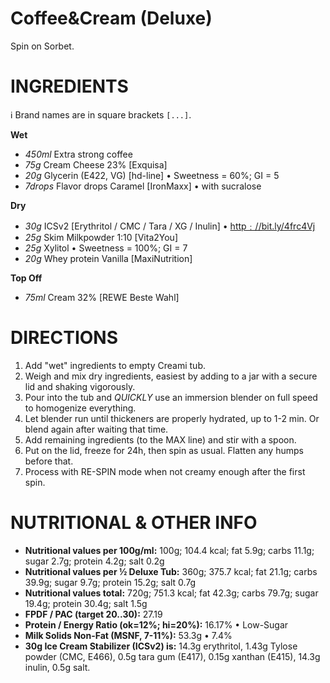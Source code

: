 # Coffee&Cream (Deluxe)

Spin on Sorbet.

# INGREDIENTS

ℹ️ Brand names are in square brackets `[...]`.

**Wet**

  - _450ml_ Extra strong coffee
  - _75g_ Cream Cheese 23% [Exquisa]
  - _20g_ Glycerin (E422, VG) [hd-line] • Sweetness = 60%; GI = 5
  - _7drops_ Flavor drops Caramel [IronMaxx] • with sucralose

**Dry**

  - _30g_ ICSv2 [Erythritol / CMC / Tara / XG / Inulin] • [http﹕//bit.ly/4frc4Vj](https://github.com/jhermann/ice-creamery/tree/main/recipes/Ice%20Cream%20Stabilizer%20%28ICS%29)
  - _25g_ Skim Milkpowder 1:10 [Vita2You]
  - _25g_ Xylitol • Sweetness = 100%; GI = 7
  - _20g_ Whey protein Vanilla [MaxiNutrition]

**Top Off**

  - _75ml_ Cream 32% [REWE Beste Wahl]

# DIRECTIONS

 1. Add "wet" ingredients to empty Creami tub.
 1. Weigh and mix dry ingredients, easiest by adding to a jar with a secure lid and shaking vigorously.
 1. Pour into the tub and *QUICKLY* use an immersion blender on full speed to homogenize everything.
 1. Let blender run until thickeners are properly hydrated, up to 1-2 min. Or blend again after waiting that time.
 1. Add remaining ingredients (to the MAX line) and stir with a spoon.
 1. Put on the lid, freeze for 24h, then spin as usual. Flatten any humps before that.
 1. Process with RE-SPIN mode when not creamy enough after the first spin.

# NUTRITIONAL & OTHER INFO
- **Nutritional values per 100g/ml:** 100g; 104.4 kcal; fat 5.9g; carbs 11.1g; sugar 2.7g; protein 4.2g; salt 0.2g
- **Nutritional values per ½ Deluxe Tub:** 360g; 375.7 kcal; fat 21.1g; carbs 39.9g; sugar 9.7g; protein 15.2g; salt 0.7g
- **Nutritional values total:** 720g; 751.3 kcal; fat 42.3g; carbs 79.7g; sugar 19.4g; protein 30.4g; salt 1.5g
- **FPDF / PAC (target 20..30):** 27.19
- **Protein / Energy Ratio (ok=12%; hi=20%):** 16.17% • Low-Sugar
- **Milk Solids Non-Fat (MSNF, 7-11%):** 53.3g • 7.4%
- **30g Ice Cream Stabilizer (ICSv2) is:** 14.3g erythritol, 1.43g Tylose powder (CMC, E466), 
0.5g tara gum (E417), 0.15g xanthan (E415),
14.3g inulin, 0.5g salt.
